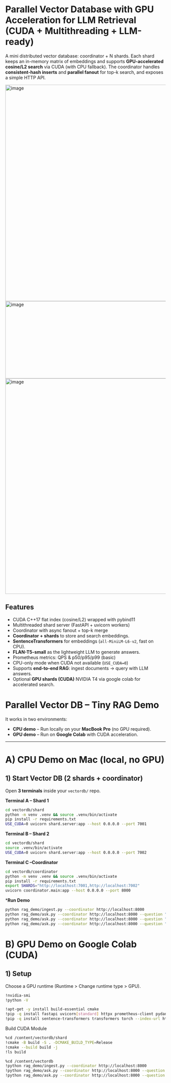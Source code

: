 # Parallel Vector Database with GPU Acceleration for LLM Retrieval (CUDA + Multithreading + LLM-ready)

A mini distributed vector database: coordinator + N shards. Each shard keeps an in-memory matrix of embeddings and supports **GPU-accelerated cosine/L2 search** via CUDA (with CPU fallback). The coordinator handles **consistent-hash inserts** and **parallel fanout** for top-k search, and exposes a simple HTTP API. 

<img width="823" height="680" alt="image" src="https://github.com/user-attachments/assets/c5f1d48c-b5df-479a-b530-6155b3c4d521" />


<img width="1045" height="243" alt="image" src="https://github.com/user-attachments/assets/1b2f36ab-c4e6-4e4e-9ae2-cddcca739b52" />

<img width="844" height="677" alt="image" src="https://github.com/user-attachments/assets/a077e04a-9f01-40d5-bfea-4fe948493d74" />



## Features
- CUDA C++17 flat index (cosine/L2) wrapped with pybind11
- Multithreaded shard server (FastAPI + uvicorn workers)
- Coordinator with async fanout + top-k merge
- **Coordinator + shards** to store and search embeddings.
- **SentenceTransformers** for embeddings (`all-MiniLM-L6-v2`, fast on CPU).
- **FLAN-T5-small** as the lightweight LLM to generate answers.
- Prometheus metrics: QPS & p50/p95/p99 (basic)
- CPU-only mode when CUDA not available (`USE_CUDA=0`)
- Supports **end-to-end RAG**: ingest documents → query with LLM answers.
- Optional **GPU shards (CUDA)**  NVIDIA T4 via google colab for accelerated search.



# Parallel Vector DB – Tiny RAG Demo


It works in two environments:

- **CPU demo** – Run locally on your **MacBook Pro** (no GPU required).
- **GPU demo** – Run on **Google Colab** with CUDA acceleration.

---


# A) CPU Demo on Mac (local, no GPU)

## 1) Start Vector DB (2 shards + coordinator)

Open **3 terminals** inside your `vectordb/` repo.

**Terminal A – Shard 1**
```bash
cd vectordb/shard
python -m venv .venv && source .venv/bin/activate
pip install -r requirements.txt
USE_CUDA=0 uvicorn shard.server:app --host 0.0.0.0 --port 7001
```

**Terminal B – Shard 2**
```bash
cd vectordb/shard
source .venv/bin/activate
USE_CUDA=0 uvicorn shard.server:app --host 0.0.0.0 --port 7002
```

**Terminal C –Coordinator**
```bash
cd vectordb/coordinator
python -m venv .venv && source .venv/bin/activate
pip install -r requirements.txt
export SHARDS="http://localhost:7001,http://localhost:7002"
uvicorn coordinator.main:app --host 0.0.0.0 --port 8000
```

***Run Demo**
```bash
python rag_demo/ingest.py --coordinator http://localhost:8000
python rag_demo/ask.py --coordinator http://localhost:8000 --question "How does sharding help a vector DB scale?"
python rag_demo/ask.py --coordinator http://localhost:8000 --question "Why are async CUDA streams useful?"
python rag_demo/ask.py --coordinator http://localhost:8000 --question "What indexes exist for vector search?"
```

# B) GPU Demo on Google Colab (CUDA)

## 1) Setup

Choose a GPU runtime (Runtime > Change runtime type > GPU).

```bash
!nvidia-smi
!python -V

!apt-get -y install build-essential cmake
!pip -q install fastapi uvicorn[standard] httpx prometheus-client pydantic==2.7.1 numpy pybind11
!pip -q install sentence-transformers transformers torch --index-url https://download.pytorch.org/whl/cpu
```

Build CUDA Module

```bash
%cd /content/vectordb/shard
!cmake -B build -S . -DCMAKE_BUILD_TYPE=Release
!cmake --build build -j
!ls build
```

```bash
%cd /content/vectordb
!python rag_demo/ingest.py --coordinator http://localhost:8000
!python rag_demo/ask.py --coordinator http://localhost:8000 --question "How does sharding help a vector DB scale?"
!python rag_demo/ask.py --coordinator http://localhost:8000 --question "Why are async CUDA streams useful?"
```
